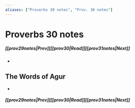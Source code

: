 ```yaml
---
aliases: ["Proverbs 30 notes", "Prov. 30 notes"]
---
```

# Proverbs 30 notes
##### <span class=arrow-left></span>[[prov29notes|Prev]]<span class=navigation-separator></span>[[prov30|Read]]<span class=navigation-separator></span>[[prov31notes|Next]]<span class=arrow-right></span>
- 
## The Words of Agur
- 
##### <span class=arrow-left></span>[[prov29notes|Prev]]<span class=navigation-separator></span>[[prov30|Read]]<span class=navigation-separator></span>[[prov31notes|Next]]<span class=arrow-right></span>